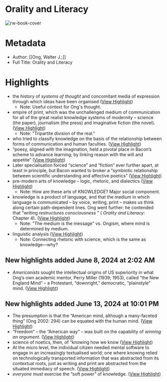 # Orality and Literacy

![rw-book-cover](https://readwise-assets.s3.amazonaws.com/static/images/article0.00998d930354.png)

# Metadata
- Author: [[Ong, Walter J.;]]
- Full Title: Orality and Literacy

# Highlights
- the history of *systems of thought* and concomitant media of expression through which ideas have been organised ([View Highlight](https://read.readwise.io/read/01hzr4t1jnmttghcd66p06gywn))
    - Note: Useful context for Ong's thought.
- empire of print, which was the unchallenged medium of communication for all of the great realist knowledge systems of modernity – science (the paper), journalism (the press) and imaginative fiction (the novel). ([View Highlight](https://read.readwise.io/read/01hzr4wjr4hhjdnzykkzx0p5mn))
    - Note: "Tripartite division of the real."
- who tried to classify knowledge on the basis of the relationship between forms of communication and human faculties. ([View Highlight](https://read.readwise.io/read/01hzr4z4jsdtsjxtwsqwse2s4e))
- “poesy, aligned with the imagination, held a pivotal place in Bacon’s scheme to advance learning; by linking reason with the will and appetite” ([View Highlight](https://read.readwise.io/read/01hzr4ytdw0nrcn6rr1tf5rxtg))
- Later specialisation forced “science” and “fiction” ever further apart, at least in principle, but Bacon wanted to broker a “symbiotic relationship between scientific understanding and affective poetics” ([View Highlight](https://read.readwise.io/read/01hzr50rdb5ebagsq67cyzh8r1))
- pre-modern arts of knowledge – logic, rhetoric, and dialectics ([View Highlight](https://read.readwise.io/read/01hzrg7tfht9e3hyp1v3zdfqz4))
    - Note: How are these arts of KNOWLEDGE? Major social component.
- knowledge is a product of language, and that the medium in which language is communicated – by voice, writing, print – makes us think along certain path-dependent lines. Ong went further: he contended that “writing *restructures consciousness* ” ( *Orality and Literacy:* Chapter 4). ([View Highlight](https://read.readwise.io/read/01hzrg9j8nachjtrejaf7r0176))
    - Note: "The medium is the message" vs. Ongism, where mind is determined by medium.
- linguistic analysis ([View Highlight](https://read.readwise.io/read/01hzrgbh14dapxyej8gpqt432e))
    - Note: Connecting rhetoric with science, which is the same as knowledge—why?
## New highlights added June 8, 2024 at 2:02 AM
- *Americanists* sought the intellectual origins of US superiority in what Ong’s own academic mentor, Perry Miller (1939; 1953), called “the New England Mind” – a Protestant, “downright,” democratic, “plainstyle” mind. ([View Highlight](https://read.readwise.io/read/01hzs4knsrh8m972j2je0yj4qb))
## New highlights added June 13, 2024 at 10:01 PM
- The presumption is that the “American mind, although a many-faceted thing” (Ong 2002: 294) can be equated with the human mind. ([View Highlight](https://read.readwise.io/read/01j031s2ghh35cc0b794ynfxa0))
- “Freedom” – the “American way” – was built on the capability of *winning an argument*. ([View Highlight](https://read.readwise.io/read/01j0330xa57zg25g2c9w3jhavs))
- science of noetics, then, of “knowing how we know ([View Highlight](https://read.readwise.io/read/01j0330f2kzrtdmghjvdfg722g))
- At the micro level, the individual citizen needed mental software to engage in an increasingly textualised world; one where knowing relied on technologically transported information that was abstracted from its contextual roots, just as writing and print are abstracted from the situated immediacy of speech. ([View Highlight](https://read.readwise.io/read/01j0333bdw7hxerr3qksqrz5bf))
- *everyone* must exercise the “soft power” of knowledge. ([View Highlight](https://read.readwise.io/read/01j0333fysc1d8nk0amd6cfmq5))
